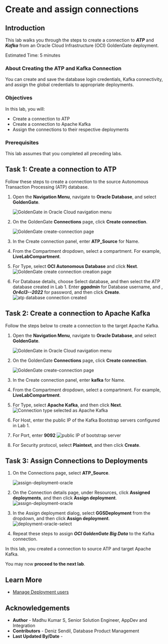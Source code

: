 # Create and assign connections

## Introduction

This lab walks you through the steps to create a connection to ***ATP*** and ***Kafka*** from an Oracle Cloud Infrastructure (OCI) GoldenGate deployment.

Estimated Time: 5 minutes

### About Creating the ATP and Kafka Connection

You can create and save the database login credentials, Kafka connectivity, and assign the global credentials to appropriate deployments.

### Objectives

In this lab, you will:
* Create a connection to ATP
* Create a connection to Apache Kafka
* Assign the connections to their respective deployments


### Prerequisites

This lab assumes that you completed all preceding labs.

## Task 1: Create a connection to ATP

Follow these steps to create a connection to the source Autonomous Transaction Processing (ATP) database.

1.  Open the **Navigation Menu**, navigate to **Oracle Database**, and select **GoldenGate**.

    ![GoldenGate in Oracle Cloud navigation menu](images/database-goldengate.png " ")

2.  On the GoldenGate **Connections** page, click **Create connection**.

    ![GoldenGate create-connection page](images/connection-select.PNG " ")

3.  In the Create connection panel, enter **ATP_Source** for Name.

4.  From the Compartment dropdown, select a compartment. For example, **LiveLabCompartment**.

5.  For Type, select **OCI Autonomous Database** and click **Next**.
    ![GoldenGate create connection creation page](images/oci-connection-choose.png " ")

6.  For Database details, choose Select database, and then select the ATP database created in Lab 1. Enter ***ggadmin*** for Database username, and , ***Or4cl3--2022*** for password, and then click  **Create**.
    ![atp database connection created](images/create-atp-connection.png " ")



## Task 2: Create a connection to Apache Kafka

Follow the steps below to create a connection to the target  Apache Kafka.

1.  Open the **Navigation Menu**, navigate to **Oracle Database**, and select **GoldenGate**.

    ![GoldenGate in Oracle Cloud navigation menu](images/database-goldengate.png " ")

2.  On the GoldenGate **Connections** page, click **Create connection**.

    ![GoldenGate create-connection page](images/connection-select.PNG " ")

3.  In the Create connection panel, enter **kafka** for Name.

4.  From the Compartment dropdown, select a compartment. For example, **LiveLabCompartment**.

5.  For Type, select **Apache Kafka**, and then click **Next**.
    ![Connection type selected as Apache Kafka](images/kafka-connection-choose.png " ")

6.  For Host, enter the public IP of the Kafka Bootstrap servers configured in Lab 1.

7.  For Port, enter **9092**
    ![public IP of bootstrap server](images/bootstrap-server-details.png " ")
8.  For Security protocol, select **Plaintext**, and then click **Create**.

## Task 3: Assign Connections to Deployments
1. On the Connections page, select  **ATP_Source**.

    ![assign-deployment-oracle](images/connection-page.png " ")

2. On the Connection details page, under Resources, click **Assigned deployments**, and then click **Assign deployment**.
    ![assign-deployment-oracle](images/assign-deployment-oracle.PNG " ")
3.	In the Assign deployment dialog, select **GGSDeployment** from the dropdown, and then click **Assign deployment**.
    ![deployment-oracle-select](images/deployment-oracle-select.png " ")

4.	Repeat these steps to assign ***OCI GoldenGate Big Data*** to the Kafka connection.


In this lab, you created a connection to source ATP and target Apache Kafka.

You may now **proceed to the next lab**.

## Learn More

* [Manage Deployment users](https://docs.oracle.com/en/cloud/paas/goldengate-service/using/manage-user-accounts.html#GUID-56E2E146-7713-4094-8BEC-7C138064EB21)

## Acknowledgements
* **Author** - Madhu Kumar S, Senior Solution Engineer, AppDev and Integration 
* **Contributors** -  Deniz Sendil, Database Product Management
* **Last Updated By/Date** - 
